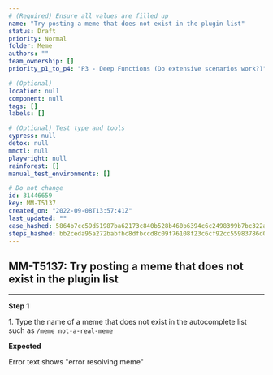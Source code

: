 ```yaml
---
# (Required) Ensure all values are filled up
name: "Try posting a meme that does not exist in the plugin list"
status: Draft
priority: Normal
folder: Meme
authors: ""
team_ownership: []
priority_p1_to_p4: "P3 - Deep Functions (Do extensive scenarios work?)"

# (Optional)
location: null
component: null
tags: []
labels: []

# (Optional) Test type and tools
cypress: null
detox: null
mmctl: null
playwright: null
rainforest: []
manual_test_environments: []

# Do not change
id: 31446659
key: MM-T5137
created_on: "2022-09-08T13:57:41Z"
last_updated: ""
case_hashed: 5864b7cc59d51987ba62173c840b528b460b6394c6c2498399b7bc322a77f865ca69abf10ce82737822f4b896e41babd
steps_hashed: bb2ceda95a272babfbc8dfbccd8c09f76108f23c6cf92cc55983786d0f1448aa3a0335ea0338b5b2fd285ba6d593fc15
---
```


<!-- (Auto-generated) Based on frontmatter's "key" and "name" -->

## MM-T5137: Try posting a meme that does not exist in the plugin list

---

**Step 1**

1\. Type the name of a meme that does not exist in the autocomplete list such as `/meme not-a-real-meme`

**Expected**

Error text shows "error resolving meme"
